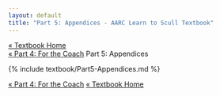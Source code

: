```yaml
---
layout: default
title: "Part 5: Appendices - AARC Learn to Scull Textbook"
---
```


<div class="textbook-header">
  <a href="/textbook/" class="textbook-home-link">« Textbook Home</a>
  <div class="textbook-navigation-compact">
    <a href="/textbook/chapters/part4.md" class="prev-chapter">« Part 4: For the Coach</a>
    <span class="current-part">Part 5: Appendices</span>
    <span class="next-chapter"></span>
  </div>
</div>

{% include textbook/Part5-Appendices.md %}

<div class="textbook-footer">
  <div class="textbook-navigation-compact">
    <a href="/textbook/chapters/part4.md" class="prev-chapter">« Part 4: For the Coach</a>
    <a href="/textbook/" class="textbook-home-link">« Textbook Home</a>
    <span class="next-chapter"></span>
  </div>
</div>